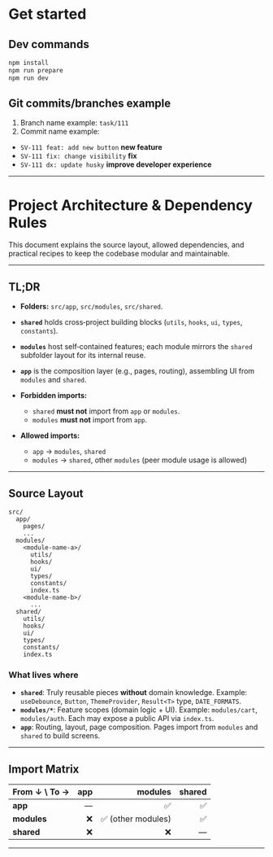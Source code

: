 # Get started

## Dev commands

```bash
npm install
npm run prepare
npm run dev
```

## Git commits/branches example

1) Branch name example: `task/111`
2) Commit name example: 
- `SV-111 feat: add new button` <b>new feature</b>
- `SV-111 fix: change visibility` <b>fix</b>
- `SV-111 dx: update husky` <b>improve developer experience</b>

---

# Project Architecture & Dependency Rules

This document explains the source layout, allowed dependencies, and practical recipes to keep the codebase modular and maintainable.

---

## TL;DR

* **Folders:** `src/app`, `src/modules`, `src/shared`.
* **`shared`** holds cross‑project building blocks (`utils`, `hooks`, `ui`, `types`, `constants`).
* **`modules`** host self‑contained features; each module mirrors the `shared` subfolder layout for its internal reuse.
* **`app`** is the composition layer (e.g., pages, routing), assembling UI from `modules` and `shared`.
* **Forbidden imports:**

    * `shared` **must not** import from `app` or `modules`.
    * `modules` **must not** import from `app`.
* **Allowed imports:**

    * `app` → `modules`, `shared`
    * `modules` → `shared`, other `modules` (peer module usage is allowed)

---

## Source Layout

```
src/
  app/
    pages/
    ...
  modules/
    <module-name-a>/
      utils/
      hooks/
      ui/
      types/
      constants/
      index.ts
    <module-name-b>/
      ...
  shared/
    utils/
    hooks/
    ui/
    types/
    constants/
    index.ts
```

### What lives where

* **`shared`**: Truly reusable pieces **without** domain knowledge. Example: `useDebounce`, `Button`, `ThemeProvider`, `Result<T>` type, `DATE_FORMATS`.
* **`modules/*`**: Feature scopes (domain logic + UI). Example: `modules/cart`, `modules/auth`. Each may expose a public API via `index.ts`.
* **`app`**: Routing, layout, page composition. Pages import from `modules` and `shared` to build screens.

---

## Import Matrix

| From ↓ \ To → | app |           modules | shared |
| ------------- | --: | ----------------: | -----: |
| **app**       |   — |                 ✅ |      ✅ |
| **modules**   |   ❌ | ✅ (other modules) |      ✅ |
| **shared**    |   ❌ |                 ❌ |      — |

---
